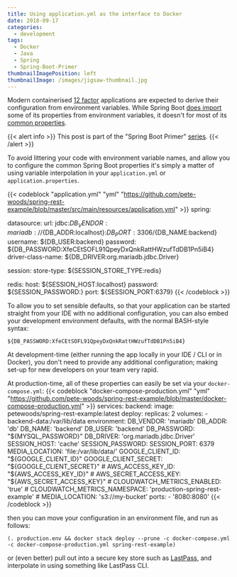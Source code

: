 ```yaml
---
title: Using application.yml as the interface to Docker
date: 2018-09-17
categories:
  - development
tags:
  - Docker
  - Java
  - Spring
  - Spring-Boot-Primer
thumbnailImagePosition: left
thumbnailImage: /images/jigsaw-thumbnail.jpg
---
```


Modern containerised [12 factor](https://12factor.net/) applications are expected to derive their configuration from environment variables.
While Spring Boot [does import](https://docs.spring.io/spring-boot/docs/current/reference/html/boot-features-external-config.html) some of
its properties from environment variables, it doesn't for most of its
[common properties](https://docs.spring.io/spring-boot/docs/current/reference/html/common-application-properties.html).

<!--more-->

{{< alert info >}}
This post is part of the "Spring Boot Primer" [series](/tags/spring-boot-primer).
{{< /alert >}}

To avoid littering your code with environment variable names, and allow you to configure the common Spring Boot properties it's simply a matter of using variable interpolation in your `application.yml` or `application.properties`.

{{< codeblock "application.yml" "yml" "https://github.com/pete-woods/spring-rest-example/blob/master/src/main/resources/application.yml" >}}
spring:

  datasource:
    url: jdbc:${DB_VENDOR:mariadb}://${DB_ADDR:localhost}:${DB_PORT:3306}/${DB_NAME:backend}
    username: ${DB_USER:backend}
    password: ${DB_PASSWORD:XfeCEtSOFL91QpeyDxQnkRattHWzufTdDB1Pn5iB4}
    driver-class-name: ${DB_DRIVER:org.mariadb.jdbc.Driver}

  session:
    store-type: ${SESSION_STORE_TYPE:redis}

  redis:
    host: ${SESSION_HOST:localhost}
    password: ${SESSION_PASSWORD:}
    port: ${SESSION_PORT:6379}
{{< /codeblock >}}

To allow you to set sensible defaults, so that your application can be started straight from your IDE with no additional
configuration, you can also embed your development environment defaults, with the normal BASH-style syntax:
```
${DB_PASSWORD:XfeCEtSOFL91QpeyDxQnkRattHWzufTdDB1Pn5iB4}
```

At development-time (either running the app locally in your IDE / CLI or in Docker), you don't need to provide any additional
configuration; making set-up for new developers on your team very rapid.

At production-time, all of these properties can easily be set via your `docker-compose.yml`:
{{< codeblock "docker-compose-production.yml" "yml" "https://github.com/pete-woods/spring-rest-example/blob/master/docker-compose-production.yml" >}}
services:
  backend:
    image: petewoods/spring-rest-example:latest
    deploy:
      replicas: 2
    volumes:
      - backend-data:/var/lib/data
    environment:
      DB_VENDOR: 'mariadb'
      DB_ADDR: 'db'
      DB_NAME: 'backend'
      DB_USER: 'backend'
      DB_PASSWORD: "${MYSQL_PASSWORD}"
      DB_DRIVER: 'org.mariadb.jdbc.Driver'
      SESSION_HOST: 'cache'
      SESSION_PASSWORD:
      SESSION_PORT: 6379
      MEDIA_LOCATION: 'file:/var/lib/data/'
      GOOGLE_CLIENT_ID: "${GOOGLE_CLIENT_ID}"
      GOOGLE_CLIENT_SECRET: "${GOOGLE_CLIENT_SECRET}"
      # AWS_ACCESS_KEY_ID: "${AWS_ACCESS_KEY_ID}"
      # AWS_SECRET_ACCESS_KEY: "${AWS_SECRET_ACCESS_KEY}"
      # CLOUDWATCH_METRICS_ENABLED: 'true'
      # CLOUDWATCH_METRICS_NAMESPACE: 'production-spring-rest-example'
      # MEDIA_LOCATION: 's3://my-bucket'
    ports:
      - '8080:8080'
{{< /codeblock >}}

then you can move your configuration in an environment file, and run as follows:

```
(. production.env && docker stack deploy --prune -c docker-compose.yml -c docker-compose-production.yml spring-rest-example)
```

or (even better) pull out into a secure key store such as [LastPass](https://www.lastpass.com/), and interpolate in
using something like LastPass CLI.
